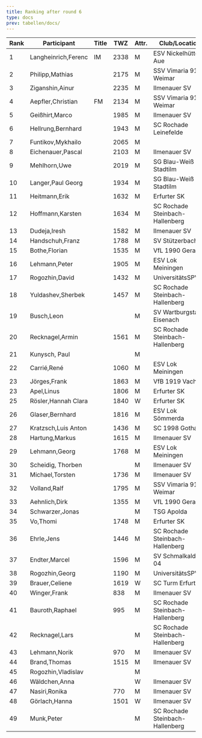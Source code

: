 ```yaml
---
title: Ranking after round 6
type: docs
prev: tabellen/docs/
---
```


| Rank | Participant          | Title | TWZ  | Attr. | Club/Location                  | Country | W | D | L | Points | Buchholz | SoBerg |
|------|----------------------|-------|------|-------|--------------------------------|---------|---|---|---|--------|----------|--------|
| 1    | Langheinrich,Ferenc    | IM    | 2338 | M     | ESV Nickelhütte Aue          | GER  | 5 | 1 | 0 | 5.5    | 33.5     | 24.50  |
| 2    | Philipp,Mathias        |       | 2175 | M     | SSV Vimaria 91 Weimar        | GER  | 5 | 0 | 1 | 5.0    | 34.5     | 22.50  |
| 3    | Ziganshin,Ainur        |       | 2235 | M     | Ilmenauer SV                 | RUS  | 4 | 1 | 1 | 4.5    | 32.5     | 19.00  |
| 4    | Aepfler,Christian      | FM    | 2134 | M     | SSV Vimaria 91 Weimar        | GER  | 4 | 1 | 1 | 4.5    | 32.0     | 18.00  |
| 5    | Geißhirt,Marco         |       | 1985 | M     | Ilmenauer SV                 | GER  | 4 | 1 | 1 | 4.5    | 31.5     | 18.00  |
| 6    | Hellrung,Bernhard      |       | 1943 | M     | SC Rochade Leinefelde        | GER  | 4 | 1 | 1 | 4.5    | 29.0     | 17.00  |
| 7    | Funtikov,Mykhailo      |       | 2065 | M     |                             | UKR  | 4 | 0 | 2 | 4.0    | 30.0     | 14.00  |
| 8    | Eichenauer,Pascal      |       | 2103 | M     | Ilmenauer SV                 | GER  | 4 | 0 | 2 | 4.0    | 29.5     | 13.50  |
| 9    | Mehlhorn,Uwe           |       | 2019 | M     | SG Blau-Weiß Stadtilm        | GER  | 3 | 2 | 1 | 4.0    | 27.5     | 13.75  |
| 10   | Langer,Paul Georg      |       | 1934 | M     | SG Blau-Weiß Stadtilm        | GER  | 4 | 0 | 2 | 4.0    | 27.5     | 13.50  |
| 11   | Heitmann,Erik          |       | 1632 | M     | Erfurter SK                  | GER  | 3 | 2 | 1 | 4.0    | 25.5     | 13.75  |
| 12   | Hoffmann,Karsten       |       | 1634 | M     | SC Rochade Steinbach-Hallenberg | GER | 3 | 2 | 1 | 4.0    | 25.5     | 11.25  |
| 13   | Dudeja,Iresh           |       | 1582 | M     | Ilmenauer SV                 | IND  | 3 | 1 | 2 | 3.5    | 29.5     | 12.75  |
| 14   | Handschuh,Franz        |       | 1788 | M     | SV Stützerbach               | GER  | 2 | 3 | 1 | 3.5    | 28.5     | 12.75  |
| 15   | Bothe,Florian          |       | 1535 | M     | VfL 1990 Gera                | GER  | 3 | 1 | 2 | 3.5    | 27.0     | 10.00  |
| 16   | Lehmann,Peter          |       | 1905 | M     | ESV Lok Meiningen            | GER  | 3 | 1 | 2 | 3.5    | 26.0     | 9.50   |
| 17   | Rogozhin,David         |       | 1432 | M     | UniversitätsSPVER            | GER  | 3 | 1 | 2 | 3.5    | 25.5     | 9.75   |
| 18   | Yuldashev,Sherbek      |       | 1457 | M     | SC Rochade Steinbach-Hallenberg | GER | 2 | 3 | 1 | 3.5    | 24.5     | 10.25  |
| 19   | Busch,Leon             |       |      | M     | SV Wartburgstadt Eisenach    | GER  | 3 | 1 | 2 | 3.5    | 24.0     | 9.50   |
| 20   | Recknagel,Armin        |       | 1561 | M     | SC Rochade Steinbach-Hallenberg | GER | 3 | 1 | 2 | 3.5    | 24.0     | 9.25   |
| 21   | Kunysch, Paul          |       |      | M     |                             | GER  | 3 | 1 | 2 | 3.5    | 23.5     | 10.25  |
| 22   | Carrié,René            |       | 1060 | M     | ESV Lok Meiningen            | GER  | 3 | 1 | 2 | 3.5    | 23.5     | 9.75   |
| 23   | Jörges,Frank           |       | 1863 | M     | VfB 1919 Vacha               | GER  | 3 | 0 | 3 | 3.0    | 27.5     | 9.00   |
| 23   | Apel,Linus             |       | 1806 | M     | Erfurter SK                  | GER  | 3 | 0 | 3 | 3.0    | 27.5     | 9.00   |
| 25   | Rösler,Hannah Clara    |       | 1840 | W     | Erfurter SK                  | GER  | 3 | 0 | 3 | 3.0    | 26.0     | 7.50   |
| 26   | Glaser,Bernhard        |       | 1816 | M     | ESV Lok Sömmerda             | GER  | 0 | 6 | 0 | 3.0    | 24.5     | 10.25  |
| 27   | Kratzsch,Luis Anton    |       | 1436 | M     | SC 1998 Gotha                | GER  | 2 | 2 | 2 | 3.0    | 24.0     | 6.75   |
| 28   | Hartung,Markus         |       | 1615 | M     | Ilmenauer SV                 | GER  | 3 | 0 | 0 | 3.0    | 22.5     | 8.00   |
| 29   | Lehmann,Georg          |       | 1768 | M     | ESV Lok Meiningen            | GER  | 2 | 1 | 3 | 2.5    | 28.5     | 9.25   |
| 30   | Scheidig, Thorben      |       |      | M     | Ilmenauer SV                 | GER  | 2 | 1 | 3 | 2.5    | 25.5     | 8.00   |
| 31   | Michael,Torsten        |       | 1736 | M     | Ilmenauer SV                 | GER  | 2 | 1 | 3 | 2.5    | 25.5     | 7.00   |
| 32   | Volland,Ralf           |       | 1795 | M     | SSV Vimaria 91 Weimar        | GER  | 1 | 3 | 2 | 2.5    | 24.0     | 6.75   |
| 33   | Aehnlich,Dirk          |       | 1355 | M     | VfL 1990 Gera                | GER  | 2 | 1 | 3 | 2.5    | 22.5     | 6.50   |
| 34   | Schwarzer,Jonas        |       |      | M     | TSG Apolda                   | GER  | 2 | 1 | 3 | 2.5    | 20.0     | 5.25   |
| 35   | Vo,Thomi               |       | 1748 | M     | Erfurter SK                  | GER  | 2 | 1 | 3 | 2.5    | 19.0     | 3.50   |
| 36   | Ehrle,Jens             |       | 1446 | M     | SC Rochade Steinbach-Hallenberg | GER | 2 | 0 | 4 | 2.0    | 24.0     | 5.50   |
| 37   | Endter,Marcel          |       | 1596 | M     | SV Schmalkalden 04           | GER  | 2 | 0 | 4 | 2.0    | 22.5     | 3.00   |
| 38   | Rogozhin,Georg         |       | 1190 | M     | UniversitätsSPVER            | GER  | 2 | 0 | 4 | 2.0    | 22.5     | 2.00   |
| 39   | Brauer,Celiene         |       | 1619 | W     | SC Turm Erfurt               | GER  | 1 | 2 | 3 | 2.0    | 22.0     | 5.75   |
| 40   | Winger,Frank           |       | 838  | M     | Ilmenauer SV                 | GER  | 2 | 0 | 4 | 2.0    | 22.0     | 4.50   |
| 41   | Bauroth,Raphael        |       | 995  | M     | SC Rochade Steinbach-Hallenberg | GER | 2 | 0 | 4 | 2.0    | 21.5     | 4.00   |
| 42   | Recknagel,Lars         |       |      | M     | SC Rochade Steinbach-Hallenberg | GER | 2 | 0 | 4 | 2.0    | 17.0     | 2.00   |
| 43   | Lehmann,Norik          |       | 970  | M     | Ilmenauer SV                 | GER  | 1 | 1 | 4 | 1.5    | 22.5     | 4.75   |
| 44   | Brand,Thomas           |       | 1515 | M     | Ilmenauer SV                 | GER  | 1 | 1 | 4 | 1.5    | 21.5     | 3.00   |
| 45   | Rogozhin,Vladislav     |       |      | M     |                             | GER  | 1 | 1 | 4 | 1.5    | 21.5     | 2.00   |
| 46   | Wäldchen,Anna          |       |      | W     | Ilmenauer SV                 | GER  | 1 | 0 | 5 | 1.0    | 17.5     | 1.50   |
| 47   | Nasiri,Ronika          |       | 770  | M     | Ilmenauer SV                 | GER  | 1 | 0 | 5 | 1.0    | 15.5     | 0.50   |
| 48   | Görlach,Hanna          |       | 1501 | W     | Ilmenauer SV                 | GER  | 0 | 1 | 2 | 0.5    | 20.0     | 2.00   |
| 49   | Munk,Peter             |       |      | M     | SC Rochade Steinbach-Hallenberg | GER | 0 | 0 | 6 | 0.0    | 16.0     | 0.00   |
